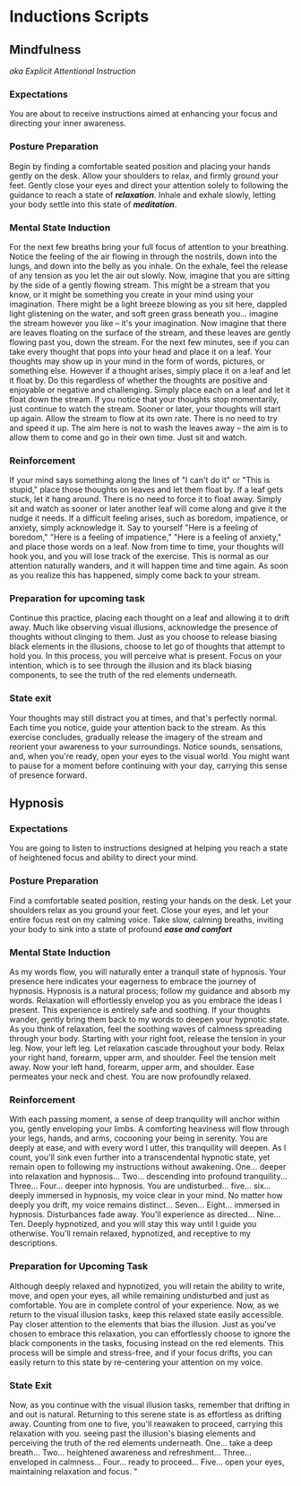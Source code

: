 # Inductions Scripts

## Mindfulness

*aka Explicit Attentional Instruction*

### Expectations

You are about to receive instructions aimed at enhancing your focus and directing your inner awareness.

### Posture Preparation

Begin by finding a comfortable seated position and placing your hands gently on the desk. Allow your shoulders to relax, and firmly ground your feet.
Gently close your eyes and direct your attention solely to following the guidance to reach a state of ***relaxation***.
Inhale and exhale slowly, letting your body settle into this state of ***meditation***.

### Mental State Induction

For the next few breaths bring your full focus of attention to your breathing.
Notice the feeling of the air flowing in through the nostrils, down into the lungs, and down into the belly as you inhale.
On the exhale, feel the release of any tension as you let the air out slowly.
Now, imagine that you are sitting by the side of a gently flowing stream.
This might be a stream that you know, or it might be something you create in your mind using your imagination.
There might be a light breeze blowing as you sit here, dappled light glistening on
the water, and soft green grass beneath you... imagine the stream however you like – it's your imagination.
Now imagine that there are leaves floating on the surface of the stream, and these leaves are gently flowing past you, down the stream.
For the next few minutes, see if you can take every thought that pops into your head and place it on a leaf.
Your thoughts may show up in your mind in the form of words, pictures, or something else.
However if a thought arises, simply place it on a leaf and let it float by.
Do this regardless of whether the thoughts are positive and enjoyable or negative and challenging.
Simply place each on a leaf and let it float down the stream.
If you notice that your thoughts stop momentarily, just continue to watch the stream.
Sooner or later, your thoughts will start up again. Allow the stream to flow at its own rate.
There is no need to try and speed it up.
The aim here is not to wash the leaves away – the aim is to allow them to come and go in their own time.
Just sit and watch.

### Reinforcement

If your mind says something along the lines of "I can't do it" or "This is stupid," place those thoughts on leaves and let them float by.
If a leaf gets stuck, let it hang around. There is no need to force it to float away.
Simply sit and watch as sooner or later another leaf will come along and give it the nudge it needs.
If a difficult feeling arises, such as boredom, impatience, or anxiety, simply acknowledge it.
Say to yourself "Here is a feeling of boredom," "Here is a feeling of impatience," "Here is a feeling of anxiety," and place those words on a leaf.
Now from time to time, your thoughts will hook you, and you will lose track of the exercise.
This is normal as our attention naturally wanders, and it will happen time and time again.
As soon as you realize this has happened, simply come back to your stream.

### Preparation for upcoming task

Continue this practice, placing each thought on a leaf and allowing it to drift away.
Much like observing visual illusions, acknowledge the presence of thoughts without clinging to them.
Just as you choose to release biasing black elements in the illusions, choose to let go of thoughts that attempt to hold you.
In this process, you will perceive what is present.
Focus on your intention, which is to see through the illusion and its black biasing components, to
see the truth of the red elements underneath.

### State exit

Your thoughts may still distract you at times, and that's perfectly normal.
Each time you notice, guide your attention back to the stream.
As this exercise concludes, gradually release the imagery of the stream and reorient your awareness to your surroundings.
Notice sounds, sensations, and, when you're ready, open your eyes to the visual world.
You might want to pause for a moment before continuing with your day, carrying this sense of presence forward.

## Hypnosis

### Expectations

You are going to listen to instructions designed at helping you reach a state of heightened focus and ability to direct your mind.

### Posture Preparation

Find a comfortable seated position, resting your hands on the desk. Let your shoulders relax as you ground your feet.
Close your eyes, and let your entire focus rest on my calming voice.
Take slow, calming breaths, inviting your body to sink into a state of profound ***ease and comfort***

### Mental State Induction

As my words flow, you will naturally enter a tranquil state of hypnosis.
Your presence here indicates your eagerness to embrace the journey of hypnosis.
Hypnosis is a natural process; follow my guidance and absorb my words.
Relaxation will effortlessly envelop you as you embrace the ideas I present.
This experience is entirely safe and soothing.
If your thoughts wander, gently bring them back to my words to deepen your hypnotic state.
As you think of relaxation, feel the soothing waves of calmness spreading through your body.
Starting with your right foot, release the tension in your leg.
Now, your left leg.
Let relaxation cascade throughout your body.
Relax your right hand, forearm, upper arm, and shoulder. Feel the tension melt away.
Now your left hand, forearm, upper arm, and shoulder.
Ease permeates your neck and chest.
You are now profoundly relaxed.

### Reinforcement

With each passing moment, a sense of deep tranquility will anchor within you, gently enveloping your limbs.
A comforting heaviness will flow through your legs, hands, and arms, cocooning your being in serenity.
You are deeply at ease, and with every word I utter, this tranquility will deepen.
As I count, you'll sink even further into a transcendental hypnotic state, yet remain open to following my instructions without awakening.
One... deeper into relaxation and hypnosis... Two... descending into profound tranquility... Three... Four... deeper into hypnosis.
You are undisturbed... five... six... deeply immersed in hypnosis, my voice clear in your mind.
No matter how deeply you drift, my voice remains distinct... Seven... Eight... immersed in hypnosis.
Disturbances fade away.
You'll experience as directed... Nine... Ten.
Deeply hypnotized, and you will stay this way until I guide you otherwise.
You'll remain relaxed, hypnotized, and receptive to my descriptions.

### Preparation for Upcoming Task

Although deeply relaxed and hypnotized, you will retain the ability to write, move, and open your eyes, all while remaining undisturbed and just as comfortable.
You are in complete control of your experience.
Now, as we return to the visual illusion tasks, keep this relaxed state easily accessible.
Pay closer attention to the elements that bias the illusion.
Just as you've chosen to embrace this relaxation, you can effortlessly choose to ignore the black components in the tasks, focusing instead on the red elements.
This process will be simple and stress-free, and if your focus drifts, you can easily return to this state by re-centering your attention on my voice.

### State Exit

Now, as you continue with the visual illusion tasks, remember that drifting in and out is natural.
Returning to this serene state is as effortless as drifting away.
Counting from one to five, you'll reawaken to proceed, carrying this relaxation with you. seeing
past the illusion's biasing elements and perceiving the truth of the red elements underneath.
One... take a deep breath... Two... heightened awareness and refreshment... Three... enveloped in calmness... Four... ready to proceed... Five... open your eyes, maintaining relaxation and focus.
"
